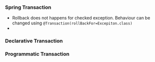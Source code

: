 ### Spring Transaction
- Rollback does not happens for checked exception. Behaviour can be changed using ```@Transaction(rollBackFor=Excepiton.class)```
- 
### Declarative Transaction

### Programmatic Transaction
